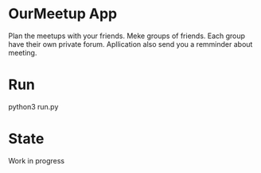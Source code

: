 # OurMeetup App
Plan the meetups with your friends.
Meke groups of friends.
Each group have their own private forum.
Apllication also send you a remminder about meeting.
# Run
python3 run.py
# State
Work in progress 
